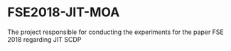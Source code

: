 # FSE2018-JIT-MOA
The project responsible for conducting the experiments for the paper FSE 2018 regarding JIT SCDP
